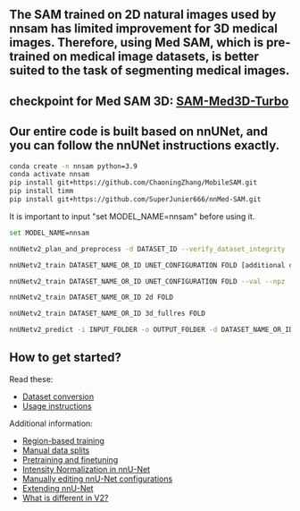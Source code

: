 
## The SAM trained on 2D natural images used by nnsam has limited improvement for 3D medical images. Therefore, using Med SAM, which is pre-trained on medical image datasets, is better suited to the task of segmenting medical images.

## checkpoint for Med SAM 3D: [SAM-Med3D-Turbo](https://drive.google.com/file/d/1MuqYRQKIZb4YPtEraK8zTKKpp-dUQIR9/view?usp=sharing)

## Our entire code is built based on nnUNet, and you can follow the nnUNet instructions exactly.


```bash
conda create -n nnsam python=3.9
conda activate nnsam
pip install git+https://github.com/ChaoningZhang/MobileSAM.git
pip install timm
pip install git+https://github.com/SuperJunier666/nnMed-SAM.git
```

It is important to input "set MODEL_NAME=nnsam" before using it.
```bash
set MODEL_NAME=nnsam
```

```bash
nnUNetv2_plan_and_preprocess -d DATASET_ID --verify_dataset_integrity

nnUNetv2_train DATASET_NAME_OR_ID UNET_CONFIGURATION FOLD [additional options, see -h]

nnUNetv2_train DATASET_NAME_OR_ID UNET_CONFIGURATION FOLD --val --npz

nnUNetv2_train DATASET_NAME_OR_ID 2d FOLD

nnUNetv2_train DATASET_NAME_OR_ID 3d_fullres FOLD

nnUNetv2_predict -i INPUT_FOLDER -o OUTPUT_FOLDER -d DATASET_NAME_OR_ID -c CONFIGURATION --save_probabilities
```


## How to get started?
Read these:
- [Dataset conversion](documentation/dataset_format.md)
- [Usage instructions](documentation/how_to_use_nnunet.md)

Additional information:
- [Region-based training](documentation/region_based_training.md)
- [Manual data splits](documentation/manual_data_splits.md)
- [Pretraining and finetuning](documentation/pretraining_and_finetuning.md)
- [Intensity Normalization in nnU-Net](documentation/explanation_normalization.md)
- [Manually editing nnU-Net configurations](documentation/explanation_plans_files.md)
- [Extending nnU-Net](documentation/extending_nnunet.md)
- [What is different in V2?](documentation/changelog.md)


